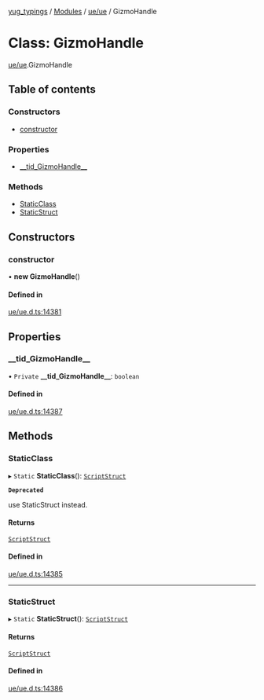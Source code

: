 [yug_typings](../README.md) / [Modules](../modules.md) / [ue/ue](../modules/ue_ue.md) / GizmoHandle

# Class: GizmoHandle

[ue/ue](../modules/ue_ue.md).GizmoHandle

## Table of contents

### Constructors

- [constructor](ue_ue.GizmoHandle.md#constructor)

### Properties

- [\_\_tid\_GizmoHandle\_\_](ue_ue.GizmoHandle.md#__tid_gizmohandle__)

### Methods

- [StaticClass](ue_ue.GizmoHandle.md#staticclass)
- [StaticStruct](ue_ue.GizmoHandle.md#staticstruct)

## Constructors

### constructor

• **new GizmoHandle**()

#### Defined in

[ue/ue.d.ts:14381](https://github.com/YugMetaverse/yug_typings/blob/25cad34/ue/ue.d.ts#L14381)

## Properties

### \_\_tid\_GizmoHandle\_\_

• `Private` **\_\_tid\_GizmoHandle\_\_**: `boolean`

#### Defined in

[ue/ue.d.ts:14387](https://github.com/YugMetaverse/yug_typings/blob/25cad34/ue/ue.d.ts#L14387)

## Methods

### StaticClass

▸ `Static` **StaticClass**(): [`ScriptStruct`](ue_ue.ScriptStruct.md)

**`Deprecated`**

use StaticStruct instead.

#### Returns

[`ScriptStruct`](ue_ue.ScriptStruct.md)

#### Defined in

[ue/ue.d.ts:14385](https://github.com/YugMetaverse/yug_typings/blob/25cad34/ue/ue.d.ts#L14385)

___

### StaticStruct

▸ `Static` **StaticStruct**(): [`ScriptStruct`](ue_ue.ScriptStruct.md)

#### Returns

[`ScriptStruct`](ue_ue.ScriptStruct.md)

#### Defined in

[ue/ue.d.ts:14386](https://github.com/YugMetaverse/yug_typings/blob/25cad34/ue/ue.d.ts#L14386)
